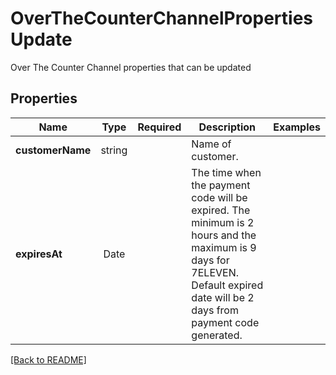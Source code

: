 # OverTheCounterChannelPropertiesUpdate

Over The Counter Channel properties that can be updated

## Properties

| Name | Type | Required | Description | Examples |
|------------|:-------------:|:-------------:|-------------|:-------------:|
| **customerName** |string |  | Name of customer. | | |
| **expiresAt** |Date |  | The time when the payment code will be expired. The minimum is 2 hours and the maximum is 9 days for 7ELEVEN. Default expired date will be 2 days from payment code generated. | | |



[[Back to README]](../../README.md)